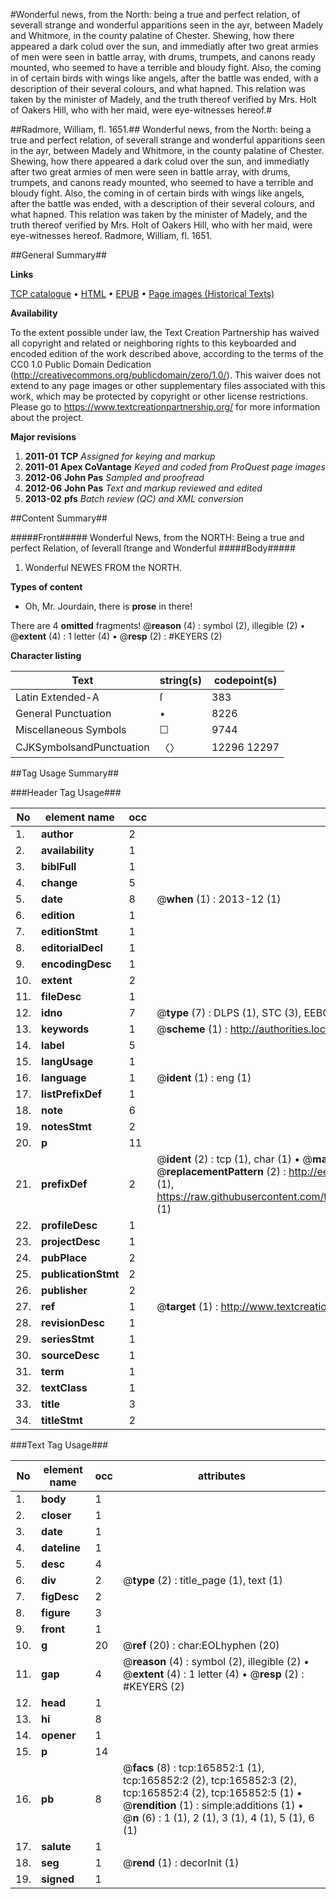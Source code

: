 #Wonderful news, from the North: being a true and perfect relation, of severall strange and wonderful apparitions seen in the ayr, between Madely and Whitmore, in the county palatine of Chester. Shewing, how there appeared a dark colud over the sun, and immediatly after two great armies of men were seen in battle array, with drums, trumpets, and canons ready mounted, who seemed to have a terrible and bloudy fight. Also, the coming in of certain birds with wings like angels, after the battle was ended, with a description of their several colours, and what hapned. This relation was taken by the minister of Madely, and the truth thereof verified by Mrs. Holt of Oakers Hill, who with her maid, were eye-witnesses hereof.#

##Radmore, William, fl. 1651.##
Wonderful news, from the North: being a true and perfect relation, of severall strange and wonderful apparitions seen in the ayr, between Madely and Whitmore, in the county palatine of Chester. Shewing, how there appeared a dark colud over the sun, and immediatly after two great armies of men were seen in battle array, with drums, trumpets, and canons ready mounted, who seemed to have a terrible and bloudy fight. Also, the coming in of certain birds with wings like angels, after the battle was ended, with a description of their several colours, and what hapned. This relation was taken by the minister of Madely, and the truth thereof verified by Mrs. Holt of Oakers Hill, who with her maid, were eye-witnesses hereof.
Radmore, William, fl. 1651.

##General Summary##

**Links**

[TCP catalogue](http://www.ota.ox.ac.uk/tcp/)  • 
[HTML](http://tei.it.ox.ac.uk/tcp/Texts-HTML/free/A91/A91757.html)  • 
[EPUB](http://tei.it.ox.ac.uk/tcp/Texts-EPUB/free/A91/A91757.epub) • 
[Page images (Historical Texts)](https://historicaltexts.jisc.ac.uk/eebo-99865696e)

**Availability**

To the extent possible under law, the Text Creation Partnership has waived all copyright and related or neighboring rights to this keyboarded and encoded edition of the work described above, according to the terms of the CC0 1.0 Public Domain Dedication (http://creativecommons.org/publicdomain/zero/1.0/). This waiver does not extend to any page images or other supplementary files associated with this work, which may be protected by copyright or other license restrictions. Please go to https://www.textcreationpartnership.org/ for more information about the project.

**Major revisions**

1. __2011-01__ __TCP__ *Assigned for keying and markup*
1. __2011-01__ __Apex CoVantage__ *Keyed and coded from ProQuest page images*
1. __2012-06__ __John Pas__ *Sampled and proofread*
1. __2012-06__ __John Pas__ *Text and markup reviewed and edited*
1. __2013-02__ __pfs__ *Batch review (QC) and XML conversion*

##Content Summary##

#####Front#####
Wonderful News, from the NORTH: Being a true and perfect Relation, of ſeverall ſtrange and Wonderful
#####Body#####

1. Wonderful NEWES FROM the NORTH.

**Types of content**

  * Oh, Mr. Jourdain, there is **prose** in there!

There are 4 **omitted** fragments! 
 @__reason__ (4) : symbol (2), illegible (2)  •  @__extent__ (4) : 1 letter (4)  •  @__resp__ (2) : #KEYERS (2)

**Character listing**


|Text|string(s)|codepoint(s)|
|---|---|---|
|Latin Extended-A|ſ|383|
|General Punctuation|•|8226|
|Miscellaneous Symbols|☐|9744|
|CJKSymbolsandPunctuation|〈〉|12296 12297|

##Tag Usage Summary##

###Header Tag Usage###

|No|element name|occ|attributes|
|---|---|---|---|
|1.|__author__|2||
|2.|__availability__|1||
|3.|__biblFull__|1||
|4.|__change__|5||
|5.|__date__|8| @__when__ (1) : 2013-12 (1)|
|6.|__edition__|1||
|7.|__editionStmt__|1||
|8.|__editorialDecl__|1||
|9.|__encodingDesc__|1||
|10.|__extent__|2||
|11.|__fileDesc__|1||
|12.|__idno__|7| @__type__ (7) : DLPS (1), STC (3), EEBO-CITATION (1), PROQUEST (1), VID (1)|
|13.|__keywords__|1| @__scheme__ (1) : http://authorities.loc.gov/ (1)|
|14.|__label__|5||
|15.|__langUsage__|1||
|16.|__language__|1| @__ident__ (1) : eng (1)|
|17.|__listPrefixDef__|1||
|18.|__note__|6||
|19.|__notesStmt__|2||
|20.|__p__|11||
|21.|__prefixDef__|2| @__ident__ (2) : tcp (1), char (1)  •  @__matchPattern__ (2) : ([0-9\-]+):([0-9IVX]+) (1), (.+) (1)  •  @__replacementPattern__ (2) : http://eebo.chadwyck.com/downloadtiff?vid=$1&page=$2 (1), https://raw.githubusercontent.com/textcreationpartnership/Texts/master/tcpchars.xml#$1 (1)|
|22.|__profileDesc__|1||
|23.|__projectDesc__|1||
|24.|__pubPlace__|2||
|25.|__publicationStmt__|2||
|26.|__publisher__|2||
|27.|__ref__|1| @__target__ (1) : http://www.textcreationpartnership.org/docs/. (1)|
|28.|__revisionDesc__|1||
|29.|__seriesStmt__|1||
|30.|__sourceDesc__|1||
|31.|__term__|1||
|32.|__textClass__|1||
|33.|__title__|3||
|34.|__titleStmt__|2||


###Text Tag Usage###

|No|element name|occ|attributes|
|---|---|---|---|
|1.|__body__|1||
|2.|__closer__|1||
|3.|__date__|1||
|4.|__dateline__|1||
|5.|__desc__|4||
|6.|__div__|2| @__type__ (2) : title_page (1), text (1)|
|7.|__figDesc__|2||
|8.|__figure__|3||
|9.|__front__|1||
|10.|__g__|20| @__ref__ (20) : char:EOLhyphen (20)|
|11.|__gap__|4| @__reason__ (4) : symbol (2), illegible (2)  •  @__extent__ (4) : 1 letter (4)  •  @__resp__ (2) : #KEYERS (2)|
|12.|__head__|1||
|13.|__hi__|8||
|14.|__opener__|1||
|15.|__p__|14||
|16.|__pb__|8| @__facs__ (8) : tcp:165852:1 (1), tcp:165852:2 (2), tcp:165852:3 (2), tcp:165852:4 (2), tcp:165852:5 (1)  •  @__rendition__ (1) : simple:additions (1)  •  @__n__ (6) : 1 (1), 2 (1), 3 (1), 4 (1), 5 (1), 6 (1)|
|17.|__salute__|1||
|18.|__seg__|1| @__rend__ (1) : decorInit (1)|
|19.|__signed__|1||
